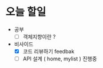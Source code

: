 # 오늘 할일

- 공부
    - [ ]  객체지향이란 ?
- 비사이드
    - [x]  코드 리뷰하기 feedbak
    - [ ]  API 설계 ( home, mylist ) 진행중

